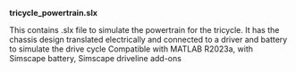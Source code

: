**tricycle_powertrain.slx**


This contains .slx file to simulate the powertrain for the tricycle. It has the chassis design translated electrically and connected to a driver and battery to simulate the drive cycle
Compatible with MATLAB R2023a, with Simscape battery, Simscape driveline add-ons
